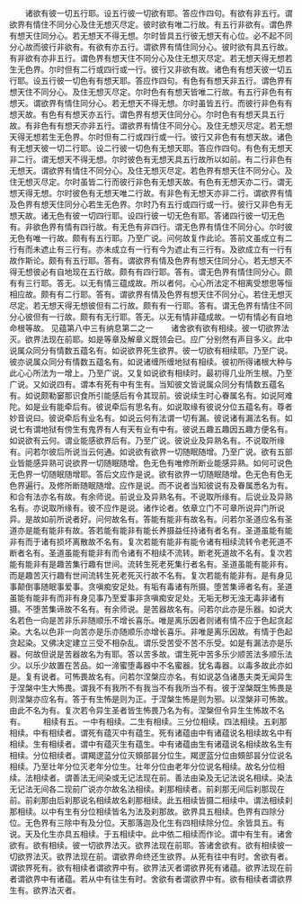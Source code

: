 <!-- { "loadSidebar": true } -->
　　诸欲有彼一切五行耶。设五行彼一切欲有耶。答应作四句。有欲有非五行。谓欲界有情住不同分心及住无想灭尽定。彼时欲有唯二行故。有五行非欲有。谓色界有想天住同分心。若无想天不得无想。尔时皆具五行彼无想天有心位。必不起不同分心故而彼行非欲有。有欲有亦五行。谓欲界有情住同分心。彼时欲有具五行故。有非欲有亦非五行。谓色界有想天住不同分心及住无想灭尽定。若无想天得无想若生无色界。尔时但有二行或四行或一行。彼行又非欲有故。诸色有有想天彼一切五行耶。设五行彼一切色有有想天耶。答应作四句。有色有有想天非五行。谓色界有想天住不同分心。及住无想灭尽定。尔时色有有想天皆唯二行故。有五行非色有有想天。谓欲界有情住同分心。若无想天不得无想。尔时虽皆五行。而彼行非色有有想天故。有色有有想天亦五行。谓色界有想天住同分心。尔时色有有想天具五行故。有非色有有想天亦非五行。谓欲界有情住不同分心。及住无想灭尽定。若无想天得无想若生无色界。尔时但有二行或四行或一行。彼行又非色有有想天故。诸色有无想天彼一切二行耶。设二行彼一切色有无想天耶。答应作四句。有色有无想天非二行。谓无想天不得无想。尔时彼色有无想天具五行故所以如前。有二行非色有无想天。谓欲界有情住不同分心。及住无想灭尽定。若色界有想天住不同分心。及住无想灭尽定。尔时虽皆二行而彼行非色有无想天故。有色有无想天亦二行。谓无想天得无想。尔时彼色有无想天唯二行故。有非色有无想天亦非二行。谓欲界有情及色界有想天住同分心若生无色界。尔时乃有五行或四行或一行。彼行又非色有无想天故。诸无色有彼一切四行耶。设四行彼一切无色有耶。答诸四行彼一切无色有。非欲色界有情有四行故。有无色有非四行。谓无色界有情住不同分心。尔时彼无色有唯一行故。颇有有五行耶。乃至广说。问何故复作此论。答前文虽成立有二行有而未遮止有三行有。亦未成立有一行有今为遮止有三行有。及欲成立有一行有故作斯论。颇有有五行耶。答有。谓欲界有情及色界有想天住同分心。若无想天不得无想彼必有自地现在五行故。颇有有四行耶。答有。谓无色界有情住同分心。颇有有三行耶。答无。以无有情三蕴成故。所以者何。心心所法定不相离受想思等恒相应故。颇有有二行耶。答有。谓欲界有情及色界有想天住不同分心。若住无想灭尽定。若无想天得无想彼但有二行故。颇有有一行耶。答有。谓无色界有情住不同分心彼但有一行故。颇有有无行耶。答无。以无有情非蕴成故。一切有情必有自地命根等故。
见蕴第八中三有纳息第二之一
　　诸舍欲有欲有相续。彼一切欲界法灭。欲界法现在前耶。如是等章及解章义既领会已。应广分别然有声目多义。此中说属众同分有情数五蕴名有。如说欲界死生欲界。彼一切欲有相续耶。乃至广说。彼亦说属众同分有情数五蕴名有。如说诸缠所缠地狱有相续。彼初所得诸根大种与此心心所法为一增上。乃至广说。又复如说欲有相续时。最初得几业所生根。乃至广说。又如说四有。谓本有死有中有生有。当知彼文皆说属众同分有情数五蕴名有。如说颇勒窭那识食所引能感后有令其现前。彼说续生时心眷属名有。如说阿难陀。如是业有能牵后有。彼说牵后有思名有。如说取缘有彼说分位五蕴名有。尊者妙音说曰。彼说牵后有业名有。如说云何有法谓一切有漏。彼说诸有漏法名有。如说七有谓地狱有傍生有鬼界有人有天有业有中有。彼说五趣五趣因五趣方便名有。如说欲有云何。谓业能感欲界后有。乃至广说。彼说业及异熟名有。不说取所缘有。问若尔彼后所说当云何通。如说欲有欲界一切随眠随增。乃至广说。欲有五部业皆能感异熟可说欲界一切随眠随增。色无色有唯修所断业能感异熟。如何可说色无色界一切随眠随增耶。答后文应作是说。欲有欲界一切随眠随增。色无色有色无色界遍行。及修所断随眠随增。应作是说。而不说者当知彼说有及眷属悉名为有。和合有法亦名有故。有余师说。前说业及异熟名有。不说取所缘有。后说业及异熟名有。亦说取所缘有。彼不应作是说。诸作论者。依章立门不可章所说异门所说异。是故如前所说者好。问何故名有。答能有能非有故名有。问若尔圣道应名有圣道亦是能有能非有故。答若能有能非有能长养摄益任持诸有者名有。圣道虽能有能非有而于诸有损坏离散故不名有。复次若能有能非有能令诸有相续流转令老死道不断者名有。圣道虽能有能非有而令诸有不相续不流转。断老死道故不名有。复次若能有能非有是趣苦集行趣有世间。流转生死老死集行者名有。圣道虽能有能非有。而是趣苦灭行趣有世间流转生死老死灭行故不名有。复次若能有能非有。是有身见事颠倒事随眠事爱事。贪嗔痴安足处。有垢有毒诸有所摄。堕苦集谛者名有。圣道虽能有能非有而非有身见事乃至爱事非贪嗔痴安足处。无垢无秽无浊无毒非诸有摄。不堕苦集谛故不名有。有余师说。是苦器故名有。问若尔此亦是乐器。如说大名若色一向是苦非乐非随顺乐不增长喜乐。唯是离乐因者则诸有情不应于色起贪起染。大名以色非一向苦亦是乐亦随顺乐亦增长喜乐。非唯是离乐因故。有情于色起贪起染。又佛决定建立三受不相杂乱。谓乐受苦受不苦不乐受。如是有漏法亦是乐器。何故但说是苦器故名为有耶。答以苦多故。谓生死中苦多乐少顺苦法多顺乐法少。以乐少故置在苦品。如一渧蜜堕毒器中不名蜜器。犹名毒器。以毒多故此亦如是。复有说者。可怖畏故名有。问若尔涅槃应亦名。有如说苾刍诸愚夫类无闻异生于涅槃中生大怖畏。谓我不有我所不有我当不有我所当不有。彼于涅槃既生怖畏是则涅槃亦应名有。答于有生怖是则为正。于涅槃生怖是则为邪。以涅槃非可怖故。由此不名为有。复次若令异生圣者皆生怖畏乃名为有。涅槃但令异生生怖故不名有。
　　相续有五。一中有相续。二生有相续。三分位相续。四法相续。五刹那相续。中有相续者。谓死有蕴灭中有蕴生。死有诸蕴由中有诸蕴说名相续故名中有相续。生有相续者。谓中有蕴灭生有蕴生。中有诸蕴由生有诸蕴说名相续故名生有相续。分位相续者。谓羯逻蓝分位灭頞部昙分位生。羯逻蓝分位由頞部昙分位说名相续。乃至壮年分位灭老年分位生。壮年分位由老年分位说名相续。故名分位相续。法相续者。谓善法无间染或无记法现在前。善法由染及无记法说名相续。染法无记法无间各二现前广说亦尔故名法相续。刹那相续者。前刹那无间后刹那现在前。前刹那由后刹那说名相续故名刹那相续。此五相续皆摄二相续中。谓法相续刹那相续。以中有生有分位相续皆名为法及刹那故。欲界具五相续。色界有四除分位。无色界有三除中有及分位。天那落迦及化生有四相续除分位。余皆具五。有说。天及化生亦具五相续。于五相续中。此中依二相续而作论。谓中有生有。诸舍欲有。欲有相续。彼一切欲界法灭。欲界法现在前耶。答诸舍欲有。欲有相续彼一切欲界法灭。欲界法现在前。谓欲界命终还生欲界。从死有往中有时。舍欲有者。谓欲界死有。欲有相续者谓欲界中有。欲界法灭者谓欲界死有诸蕴。欲界法现在前者谓欲界中有诸蕴。若从中有往生有时。舍欲有者谓欲界中有。欲有相续者谓欲界生有。欲界法灭者。
